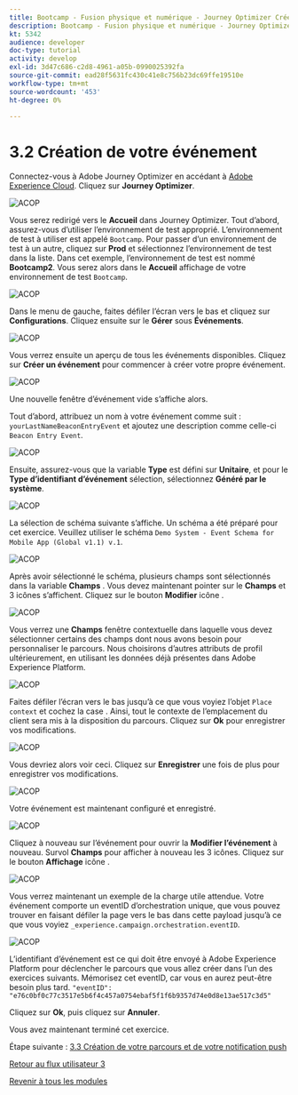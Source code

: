 ```yaml
---
title: Bootcamp - Fusion physique et numérique - Journey Optimizer Créer votre événement
description: Bootcamp - Fusion physique et numérique - Journey Optimizer Créer votre événement
kt: 5342
audience: developer
doc-type: tutorial
activity: develop
exl-id: 3d47c686-c2d8-4961-a05b-0990025392fa
source-git-commit: ead28f5631fc430c41e8c756b23dc69ffe19510e
workflow-type: tm+mt
source-wordcount: '453'
ht-degree: 0%

---
```


# 3.2 Création de votre événement

Connectez-vous à Adobe Journey Optimizer en accédant à [Adobe Experience Cloud](https://experience.adobe.com). Cliquez sur **Journey Optimizer**.

![ACOP](./images/acophome.png)

Vous serez redirigé vers le **Accueil**  dans Journey Optimizer. Tout d’abord, assurez-vous d’utiliser l’environnement de test approprié. L’environnement de test à utiliser est appelé `Bootcamp`. Pour passer d’un environnement de test à un autre, cliquez sur **Prod** et sélectionnez l’environnement de test dans la liste. Dans cet exemple, l’environnement de test est nommé **Bootcamp2**. Vous serez alors dans le **Accueil** affichage de votre environnement de test `Bootcamp`.

![ACOP](./images/acoptriglp.png)

Dans le menu de gauche, faites défiler l’écran vers le bas et cliquez sur **Configurations**. Cliquez ensuite sur le **Gérer** sous **Événements**.

![ACOP](./images/acopmenu.png)

Vous verrez ensuite un aperçu de tous les événements disponibles. Cliquez sur **Créer un événement** pour commencer à créer votre propre événement.

![ACOP](./images/emptyevent.png)

Une nouvelle fenêtre d’événement vide s’affiche alors.

Tout d’abord, attribuez un nom à votre événement comme suit : `yourLastNameBeaconEntryEvent` et ajoutez une description comme celle-ci `Beacon Entry Event`.

![ACOP](./images/eventdescription.png)

Ensuite, assurez-vous que la variable **Type** est défini sur **Unitaire**, et pour le **Type d’identifiant d’événement** sélection, sélectionnez **Généré par le système**.

![ACOP](./images/eventidtype.png)

La sélection de schéma suivante s’affiche. Un schéma a été préparé pour cet exercice. Veuillez utiliser le schéma `Demo System - Event Schema for Mobile App (Global v1.1) v.1`.

![ACOP](./images/eventschema.png)

Après avoir sélectionné le schéma, plusieurs champs sont sélectionnés dans la variable **Champs** . Vous devez maintenant pointer sur le **Champs** et 3 icônes s’affichent. Cliquez sur le bouton **Modifier** icône .

![ACOP](./images/eventpayload.png)

Vous verrez une **Champs** fenêtre contextuelle dans laquelle vous devez sélectionner certains des champs dont nous avons besoin pour personnaliser le parcours.  Nous choisirons d’autres attributs de profil ultérieurement, en utilisant les données déjà présentes dans Adobe Experience Platform.

![ACOP](./images/eventfields.png)

Faites défiler l’écran vers le bas jusqu’à ce que vous voyiez l’objet `Place context` et cochez la case . Ainsi, tout le contexte de l’emplacement du client sera mis à la disposition du parcours. Cliquez sur **Ok** pour enregistrer vos modifications.

![ACOP](./images/eventpayloadbr.png)

Vous devriez alors voir ceci. Cliquez sur **Enregistrer** une fois de plus pour enregistrer vos modifications.

![ACOP](./images/eventsave.png)

Votre événement est maintenant configuré et enregistré.

![ACOP](./images/eventdone.png)

Cliquez à nouveau sur l’événement pour ouvrir la **Modifier l’événement** à nouveau. Survol **Champs** pour afficher à nouveau les 3 icônes. Cliquez sur le bouton **Affichage** icône .

![ACOP](./images/viewevent.png)

Vous verrez maintenant un exemple de la charge utile attendue.
Votre événement comporte un eventID d’orchestration unique, que vous pouvez trouver en faisant défiler la page vers le bas dans cette payload jusqu’à ce que vous voyiez `_experience.campaign.orchestration.eventID`.

![ACOP](./images/payloadeventID.png)

L’identifiant d’événement est ce qui doit être envoyé à Adobe Experience Platform pour déclencher le parcours que vous allez créer dans l’un des exercices suivants. Mémorisez cet eventID, car vous en aurez peut-être besoin plus tard.
`"eventID": "e76c0bf0c77c3517e5b6f4c457a0754ebaf5f1f6b9357d74e0d8e13ae517c3d5"`

Cliquez sur **Ok**, puis cliquez sur **Annuler**.

Vous avez maintenant terminé cet exercice.

Étape suivante : [3.3 Création de votre parcours et de votre notification push](./ex3.md)

[Retour au flux utilisateur 3](./uc3.md)

[Revenir à tous les modules](../../overview.md)
